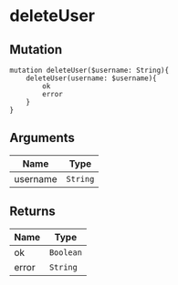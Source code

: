 # deleteUser

## Mutation

```
mutation deleteUser($username: String){
    deleteUser(username: $username){
        ok
        error
    }
}
```

## Arguments

Name | Type
---- | ---- 
username | `String`

## Returns

Name | Type
---- | ----
ok | `Boolean`
error | `String`
